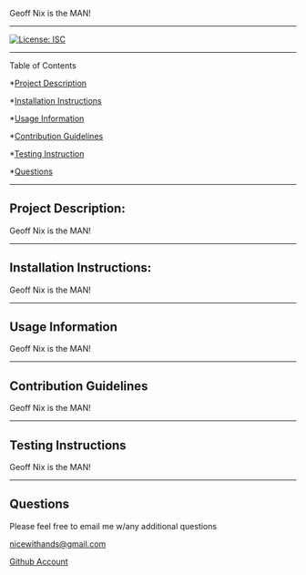 

Geoff Nix is the MAN!

________________

[![License: ISC](https://img.shields.io/badge/License-ISC-blue.svg)](https://opensource.org/licenses/ISC)

________________
Table of Contents 

*[Project Description](#project-description)

*[Installation Instructions](#installation-instructions)

*[Usage Information](#usage-information)

*[Contribution Guidelines](#contribution-guidelines)

*[Testing Instruction](#testing-instructions)

*[Questions](#questions)


_______________________

## Project Description: 

Geoff Nix is the MAN!


_____________________________

## Installation Instructions: 

Geoff Nix is the MAN!


____________________

## Usage Information 

Geoff Nix is the MAN!


__________________________

## Contribution Guidelines 

Geoff Nix is the MAN!


_______________________

## Testing Instructions 

Geoff Nix is the MAN!


______________

## Questions 

Please feel free to email me w/any additional questions 

 nicewithands@gmail.com

[Github Account](https://www.Github.com/fsgeoff)
